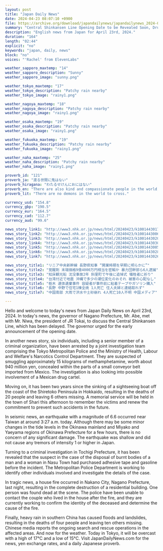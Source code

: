 ```yaml
---
layout: post
title: "Japan Daily News"
date: 2024-04-23 08:07:10 +0900
file: https://archive.org/download/japandailynews/japandailynews_2024-04-23.mp3
summary: "Central Shinkansen Line Opening Date to be Revealed Soon, Drug Smuggling Arrests Made, & more…"
description: "English news from Japan for April 23rd, 2024."
duration: "164"
length: "02:44"
explicit: "no"
keywords: "japan, daily, news"
block: "no"
voices: "'Rachel' from ElevenLabs"

weather_sapporo_maxtemp: "14"
weather_sapporo_description: "Sunny"
weather_sapporo_image: "sunny.png"

weather_tokyo_maxtemp: "17"
weather_tokyo_description: "Patchy rain nearby"
weather_tokyo_image: "rainy1.png"

weather_nagoya_maxtemp: "18"
weather_nagoya_description: "Patchy rain nearby"
weather_nagoya_image: "rainy1.png"

weather_osaka_maxtemp: "19"
weather_osaka_description: "Patchy rain nearby"
weather_osaka_image: "rainy1.png"

weather_fukuoka_maxtemp: "19"
weather_fukuoka_description: "Patchy rain nearby"
weather_fukuoka_image: "rainy1.png"

weather_naha_maxtemp: "25"
weather_naha_description: "Patchy rain nearby"
weather_naha_image: "rainy1.png"

proverb_id: "121"
proverb_ja: "渡る世間に鬼はない"
proverb_hiragana: "わたるせけんにおにはない"
proverb_en: "There are also kind and compassionate people in the world, not only those who are cold like demons."
proverb_lit: "There are no demons in the world to cross."

currency_usd: "154.8"
currency_gbp: "190.5"
currency_eur: "164.5"
currency_cad: "112.7"
currency_aud: "99.6"

news_story_link1: "http://www3.nhk.or.jp/news/html/20240423/k10014430171000.html"
news_story_link2: "http://www3.nhk.or.jp/news/html/20240423/k10014430061000.html"
news_story_link3: "http://www3.nhk.or.jp/news/html/20240423/k10014430201000.html"
news_story_link4: "http://www3.nhk.or.jp/news/html/20240423/k10014430301000.html"
news_story_link5: "http://www3.nhk.or.jp/news/html/20240423/k10014430051000.html"
news_story_link6: "http://www3.nhk.or.jp/news/html/20240423/k10014430281000.html"
news_story_link7: "http://www3.nhk.or.jp/news/html/20240423/k10014430261000.html"

news_story_title1: "リニア中央新幹線 長野県知事 “開業時期を早期に明らかに”"
news_story_title2: "覚醒剤 末端価格9億4000万円相当を密輸か 暴力団幹部ら6人逮捕"
news_story_title3: "知床観光船 沈没事故2年 斜里町で午後に追悼式 犠牲者に祈り"
news_story_title4: "台湾付近で地震 沖縄で多少の潮位変化のおそれ 被害の心配なし"
news_story_title5: "栃木 遺体遺棄事件 容疑者が事件前に粘着テープやガソリン購入"
news_story_title6: "長野 中野で住宅1棟全焼 1人死亡 住人夫婦と連絡取れず"
news_story_title7: "中国南部 大雨で洪水や土砂崩れ 4人死亡10人不明 中国メディア"

---
```


Hello and welcome to today's news from Japan Daily News on April 23rd, 2024. In today's news, the governor of Nagano Prefecture, Mr. Abe, met with Mr. Niwa, the president of JR Tokai, to discuss the Central Shinkansen Line, which has been delayed. The governor urged for the early announcement of the opening date.

In another news story, six individuals, including a senior member of a criminal organization, have been arrested by a joint investigation team comprising the Tokyo Metropolitan Police and the Ministry of Health, Labour and Welfare's Narcotics Control Department. They are suspected of smuggling approximately 15 kilograms of methamphetamine, worth about 940 million yen, concealed within the parts of a small conveyor belt imported from Mexico. The investigation is also looking into possible involvement of a Mexican drug cartel.

Moving on, it has been two years since the sinking of a sightseeing boat off the coast of the Shiretoko Peninsula in Hokkaido, resulting in the deaths of 20 people and leaving 6 others missing. A memorial service will be held in the town of Shari this afternoon to remember the victims and renew the commitment to prevent such accidents in the future.

In seismic news, an earthquake with a magnitude of 6.6 occurred near Taiwan at around 3:27 a.m. today. Although there may be some minor changes in the tide levels in the Okinawa mainland and Miyako and Yaeyama regions of Okinawa Prefecture for a few hours, there is no concern of any significant damage. The earthquake was shallow and did not cause any tremors of intensity 1 or higher in Japan.

Turning to a criminal investigation in Tochigi Prefecture, it has been revealed that the suspect in the case of the disposal of burnt bodies of a man and a woman in Nasu Town had purchased adhesive tape and gasoline before the incident. The Metropolitan Police Department is working to identify other individuals involved and investigate the details of the case.

In tragic news, a house fire occurred in Nakano City, Nagano Prefecture, last night, resulting in the complete destruction of a residential building. One person was found dead at the scene. The police have been unable to contact the couple who lived in the house after the fire, and they are currently working to confirm the identity of the deceased and determine the cause of the fire.

Finally, heavy rain in southern China has caused floods and landslides, resulting in the deaths of four people and leaving ten others missing. Chinese media reports the ongoing search and rescue operations in the affected areas. And now for the weather. Today in Tokyo, it will be overcast with a high of 17°C and a low of 15°C.  Visit JapanDailyNews.com for the news, yen exchange rates, and a daily Japanese proverb.
